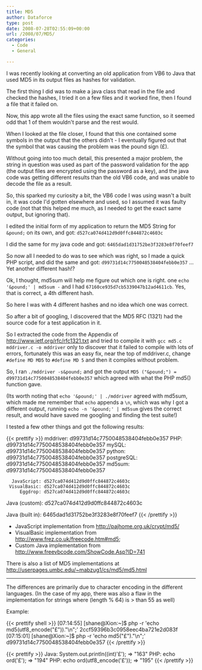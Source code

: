 ```yaml
---
title: MD5
author: Dataforce
type: post
date: 2008-07-28T02:55:09+00:00
url: /2008/07/MD5/
categories:
  - Code
  - General

---
```

I was recently looking at converting an old application from VB6 to Java that used MD5 in its output files as hashes for validation.

The first thing I did was to make a java class that read in the file and checked the hashes, I tried it on a few files and it worked fine, then I found a file that it failed on.

Now, this app wrote all the files using the exact same function, so it seemed odd that 1 of them wouldn't parse and the rest would.

When I looked at the file closer, I found that this one contained some symbols in the output that the others didn't - I eventually figured out that the symbol that was causing the problem was the pound sign (&pound;).

Without going into too much detail, this presented a major problem, the string in question was used as part of the password validation for the app (the output files are encrypted using the password as a key), and the java code was getting different results than the old VB6 code, and was unable to decode the file as a result.

So, this sparked my curiosity a bit, the VB6 code I was using wasn't a built in, it was code I'd gotten elsewhere and used, so I assumed it was faulty code (not that this helped me much, as I needed to get the exact same output, but ignoring that).

I edited the initial form of my application to return the MD5 String for `&pound;` on its own, and got: `d527ca074d412d9d0ffc844872c4603c`

I did the same for my java code and got: `6465dad1d31752be3f3283e8f70feef7`

So now all I needed to do was to see which was right, so I made a quick PHP script, and did the same and got: `d99731d14c7750048538404febb0e357` ... Yet another different hash!?

Ok, I thought, md5sum will help me figure out which one is right. one `echo '&pound;' | md5sum -` and I had `67160ce935d7cb5339047b12ad4611cb`. Yes, that is correct, a 4th different hash.

So here I was with 4 different hashes and no idea which one was correct.

So after a bit of googling, I discovered that the MD5 RFC (1321) had the source code for a test application in it.

So I extracted the code from the Appendix of http://www.ietf.org/rfc/rfc1321.txt and tried to compile it with `gcc md5.c mddriver.c -o mddriver` only to discover that it failed to compile with lots of errors, fortunately this was an easy fix, near the top of mddriver.c, change `#define MD MD5` to `#define MD 5` and then it compiles without problem.

So, I ran `./mddriver -s&pound;` and got the output `MD5 ("&pound;") = d99731d14c7750048538404febb0e357` which agreed with what the PHP md5() function gave.

(Its worth noting that `echo '&pound;' | ./mddriver` agreed with md5sum, which made me remember that `echo` appends a `\n`, which was why I got a different output, running `echo -n '&pound;' | md5sum` gives the correct result, and would have saved me googling and finding the test suite!)

I tested a few other things and got the following results:

{{< prettify >}}
        mddriver: d99731d14c7750048538404febb0e357
             PHP: d99731d14c7750048538404febb0e357
           mySQL: d99731d14c7750048538404febb0e357
          python: d99731d14c7750048538404febb0e357
      postgreSQL: d99731d14c7750048538404febb0e357
          md5sum: d99731d14c7750048538404febb0e357

      JavaScript: d527ca074d412d9d0ffc844872c4603c
     VisualBasic: d527ca074d412d9d0ffc844872c4603c
         Eggdrop: d527ca074d412d9d0ffc844872c4603c
   Java (custom): d527ca074d412d9d0ffc844872c4603c

 Java (built in): 6465dad1d31752be3f3283e8f70feef7
{{< /prettify >}}

 * JavaScript implementation from http://pajhome.org.uk/crypt/md5/
 * VisualBasic implementation from http://www.frez.co.uk/freecode.htm#md5;
 * Custom Java implementation from http://www.freevbcode.com/ShowCode.Asp?ID=741

There is also a list of MD5 implementations at <http://userpages.umbc.edu/~mabzug1/cs/md5/md5.html>

* * *

The differences are primarily due to character encoding in the different languages. (In the case of my app, there was also a flaw in the implementation for strings where (length % 64) is > than 55 as well)

Example:

{{< prettify shell >}}
[07:14:55] [shane@Xion:~]$ php -r 'echo md5(utf8_encode("£"))."\n";'
2ccf59396b3c0958eec4ba721e2d083f
[07:15:01] [shane@Xion:~]$ php -r 'echo md5("£")."\n";'
d99731d14c7750048538404febb0e357
{{< /prettify >}}

{{< prettify >}}
Java: System.out.println((int)'£'); => "163"
PHP: echo ord('£'); => "194"
PHP: echo ord(utf8_encode('£')); => "195"
{{< /prettify >}}
